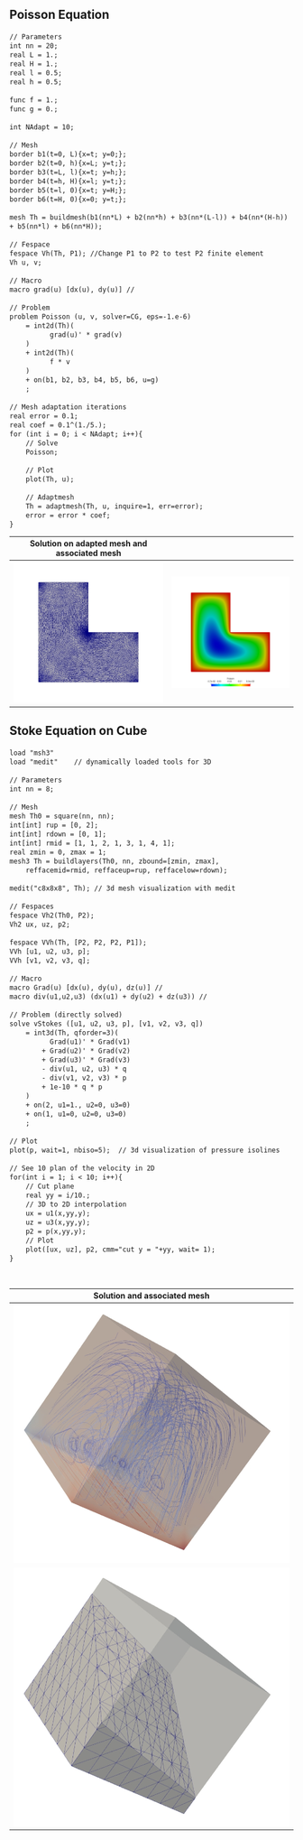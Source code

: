 ## Poisson Equation

```freefem
// Parameters
int nn = 20;
real L = 1.;
real H = 1.;
real l = 0.5;
real h = 0.5;

func f = 1.;
func g = 0.;

int NAdapt = 10;

// Mesh
border b1(t=0, L){x=t; y=0;};
border b2(t=0, h){x=L; y=t;};
border b3(t=L, l){x=t; y=h;};
border b4(t=h, H){x=l; y=t;};
border b5(t=l, 0){x=t; y=H;};
border b6(t=H, 0){x=0; y=t;};

mesh Th = buildmesh(b1(nn*L) + b2(nn*h) + b3(nn*(L-l)) + b4(nn*(H-h)) + b5(nn*l) + b6(nn*H));

// Fespace
fespace Vh(Th, P1);	//Change P1 to P2 to test P2 finite element
Vh u, v;

// Macro
macro grad(u) [dx(u), dy(u)] //

// Problem
problem Poisson (u, v, solver=CG, eps=-1.e-6)
	= int2d(Th)(
		  grad(u)' * grad(v)
	)
	+ int2d(Th)(
		  f * v
	)
	+ on(b1, b2, b3, b4, b5, b6, u=g)
	;

// Mesh adaptation iterations
real error = 0.1;
real coef = 0.1^(1./5.);
for (int i = 0; i < NAdapt; i++){
	// Solve
	Poisson;
	
	// Plot
	plot(Th, u);
	
	// Adaptmesh
	Th = adaptmesh(Th, u, inquire=1, err=error);
	error = error * coef;
}
```

Solution on adapted mesh and associated mesh   |  |
:-------------------------:|:-------------------------:
![poisson Associated mesh](images/poisson_associated_mesh.jpg)  |  ![poisson adapted mesh](images/poisson_adapted_mesh.jpg)

## Stoke Equation on Cube

```freefem
load "msh3"
load "medit"	// dynamically loaded tools for 3D

// Parameters
int nn = 8;

// Mesh
mesh Th0 = square(nn, nn);
int[int] rup = [0, 2];
int[int] rdown = [0, 1];
int[int] rmid = [1, 1, 2, 1, 3, 1, 4, 1];
real zmin = 0, zmax = 1;
mesh3 Th = buildlayers(Th0, nn, zbound=[zmin, zmax],
	reffacemid=rmid, reffaceup=rup, reffacelow=rdown);

medit("c8x8x8", Th); // 3d mesh visualization with medit

// Fespaces
fespace Vh2(Th0, P2);
Vh2 ux, uz, p2;

fespace VVh(Th, [P2, P2, P2, P1]);
VVh [u1, u2, u3, p];
VVh [v1, v2, v3, q];

// Macro
macro Grad(u) [dx(u), dy(u), dz(u)] //
macro div(u1,u2,u3) (dx(u1) + dy(u2) + dz(u3)) //

// Problem (directly solved)
solve vStokes ([u1, u2, u3, p], [v1, v2, v3, q])
	= int3d(Th, qforder=3)(
		  Grad(u1)' * Grad(v1)
		+ Grad(u2)' * Grad(v2)
		+ Grad(u3)' * Grad(v3)
		- div(u1, u2, u3) * q
		- div(v1, v2, v3) * p
		+ 1e-10 * q * p
	) 
	+ on(2, u1=1., u2=0, u3=0)
	+ on(1, u1=0, u2=0, u3=0)
	;

// Plot
plot(p, wait=1, nbiso=5);  // 3d visualization of pressure isolines

// See 10 plan of the velocity in 2D
for(int i = 1; i < 10; i++){
	// Cut plane
	real yy = i/10.;
	// 3D to 2D interpolation
	ux = u1(x,yy,y);
	uz = u3(x,yy,y);
	p2 = p(x,yy,y);
	// Plot
	plot([ux, uz], p2, cmm="cut y = "+yy, wait= 1);
}



```

Solution and associated mesh  |
:-------------------------:|
![Stokes 3D](images/Stokes3d.jpg)  |
![Stokes 3d mesh](images/Stokes3d-Th.jpg)  |
